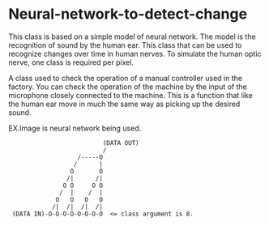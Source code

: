 # Neural-network-to-detect-change
This class is based on a simple model of neural network.
The model is the recognition of sound by the human ear.
This class that can be used to recognize changes over time in human nerves.
To simulate the human optic nerve, one class is required per pixel.

A class used to check the operation of a manual controller used in the factory. 
You can check the operation of the machine by the input of the microphone closely connected to the machine.
This is a function that like the human ear move in much the same way as picking up the desired sound.

 EX.Image is neural network being used.

                              (DATA OUT)
                              /
                       /-----O
                      /      |
                     O       O
                    /|      /|
                   O O     O O
                  /  |    /  |
                 O   O   O   O
                /|  /|  /|  /|
     (DATA IN)-O-O-O-O-O-O-O-O  <= class argument is 8.
